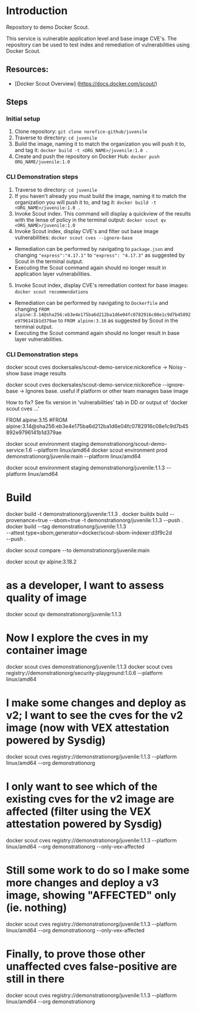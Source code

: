 # Introduction

Repository to demo Docker Scout. 

This service is vulnerable application level and base image CVE's. The repository can be used to test index and remediation of vulnerabilities using Docker Scout.

## Resources:
* [Docker Scout Overview] (https://docs.docker.com/scout/)

## Steps

### Initial setup
1. Clone repository: 
`git clone norefice-github/juvenile`
2. Traverse to directory:
`cd juvenile`
3. Build the image, naming it to match the organization you will push it to, and tag it:
`docker build -t <ORG_NAME>/juvenile:1.0 .`
4. Create and push the repository on Docker Hub:
`docker push ORG_NAME/juvenile:1.0`

### CLI Demonstration steps
1. Traverse to directory:
`cd juvenile`
2. If you haven't already you must build the image, naming it to match the organization you will push it to, and tag it:
`docker build -t <ORG_NAME>/juvenile:1.0 .`
3. Invoke Scout index. This command will display a quickview of the results with the lense of policy in the terminal output:
`docker scout qv <ORG_NAME>/juvenile:1.0`
4. Invoke Scout index, display CVE's and filter out base image vulnerabilities:
`docker scout cves --ignore-base`
  - Remediation can be performed by navigating to  `package.json` and changing `"express":"4.17.1"` to `"express": "4.17.3"` as suggested by Scout in the terminal output. 
  - Executing the Scout command again should no longer result in application layer vulnerabilities.
5. Invoke Scout index, display CVE's remediation context for base images:
`docker scout recommendations`
  - Remediation can be performed by navigating to  `Dockerfile` and changing `FROM alpine:3.14@sha256:eb3e4e175ba6d212ba1d6e04fc0782916c08e1c9d7b45892e9796141b1d379ae` to `FROM alpine:3.16` as suggested by Scout in the terminal output. 
  - Executing the Scout command again should no longer result in base layer vulnerabilities.



### CLI Demonstration steps


docker scout cves dockersales/scout-demo-service:nickorefice -> Noisy - show base image results

docker scout cves dockersales/scout-demo-service:nickorefice --ignore-base -> Ignores base. useful if platform or other team manages base image

How to fix?
See fix version in 'vulnerabilities' tab in DD or output of 'docker scout cves ...'

FROM alpine:3.15
#FROM alpine:3.14@sha256:eb3e4e175ba6d212ba1d6e04fc0782916c08e1c9d7b45892e9796141b1d379ae

docker scout environment staging demonstrationorg/scout-demo-service:1.6 --platform linux/amd64
docker scout environment prod demonstrationorg/juvenile:main --platform linux/amd64


docker scout environment staging demonstrationorg/juvenile:1.1.3 --platform linux/amd64

# Build
docker build -t demonstrationorg/juvenile:1.1.3 . 
docker buildx build --provenance=true --sbom=true -t demonstrationorg/juvenile:1.1.3 --push .
docker build --tag demonstrationorg/juvenile:1.1.3 \
  --attest type=sbom,generator=docker/scout-sbom-indexer:d3f9c2d \
  --push .


docker scout compare --to demonstrationorg/juvenile:main

docker scout qv alpine:3.18.2

# as a developer, I want to assess quality of image
docker scout qv demonstrationorg/juvenile:1.1.3

# Now I explore the cves in my container image
docker scout cves demonstrationorg/juvenile:1.1.3
docker scout cves registry://demonstrationorg/security-playground:1.0.6 --platform linux/amd64

# I make some changes and deploy as v2; I want to see the cves for the v2 image (now with VEX attestation powered by Sysdig)
docker scout cves registry://demonstrationorg/juvenile:1.1.3  --platform linux/amd64 --org demonstrationorg

# I only want to see which of the existing cves for the v2 image are affected (filter using the VEX attestation powered by Sysdig)
docker scout cves registry://demonstrationorg/juvenile:1.1.3  --platform linux/amd64 --org demonstrationorg --only-vex-affected

# Still some work to do so I make some more changes and deploy a v3 image, showing "AFFECTED" only (ie. nothing)
docker scout cves registry://demonstrationorg/juvenile:1.1.3  --platform linux/amd64 --org demonstrationorg --only-vex-affected

# Finally, to prove those other unaffected cves false-positive are still in there 
docker scout cves registry://demonstrationorg/juvenile:1.1.3  --platform linux/amd64 --org demonstrationorg